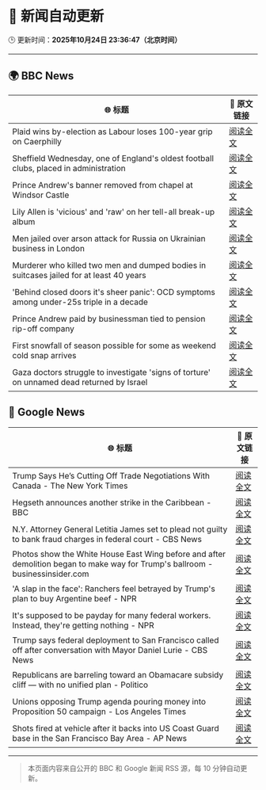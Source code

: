 # 🧠 新闻自动更新

🕒 更新时间：**2025年10月24日 23:36:47（北京时间）**

---

## 🌍 BBC News

| 🌐 标题 | 🔗 原文链接 |
|--------|-------------|
| Plaid wins by-election as Labour loses 100-year grip on Caerphilly | [阅读全文](https://www.bbc.com/news/articles/cd9klevy28qo?at_medium=RSS&at_campaign=rss) |
| Sheffield Wednesday, one of England's oldest football clubs, placed in administration | [阅读全文](https://www.bbc.com/sport/football/articles/c1lqmmml533o?at_medium=RSS&at_campaign=rss) |
| Prince Andrew's banner removed from chapel at Windsor Castle | [阅读全文](https://www.bbc.com/news/articles/c867j2wyxj0o?at_medium=RSS&at_campaign=rss) |
| Lily Allen is 'vicious' and 'raw' on her tell-all break-up album | [阅读全文](https://www.bbc.com/news/articles/c5ypgze4l2zo?at_medium=RSS&at_campaign=rss) |
| Men jailed over arson attack for Russia on Ukrainian business in London | [阅读全文](https://www.bbc.com/news/articles/c04g5x1wq5vo?at_medium=RSS&at_campaign=rss) |
| Murderer who killed two men and dumped bodies in suitcases jailed for at least 40 years | [阅读全文](https://www.bbc.com/news/articles/cly42l0xpgdo?at_medium=RSS&at_campaign=rss) |
| 'Behind closed doors it's sheer panic': OCD symptoms among under-25s triple in a decade | [阅读全文](https://www.bbc.com/news/articles/cdr612zrl0no?at_medium=RSS&at_campaign=rss) |
| Prince Andrew paid by businessman tied to pension rip-off company | [阅读全文](https://www.bbc.com/news/articles/cy5qrp2wne4o?at_medium=RSS&at_campaign=rss) |
| First snowfall of season possible for some as weekend cold snap arrives | [阅读全文](https://www.bbc.com/weather/articles/cn40jdp7v98o?at_medium=RSS&at_campaign=rss) |
| Gaza doctors struggle to investigate 'signs of torture' on unnamed dead returned by Israel | [阅读全文](https://www.bbc.com/news/articles/c4gz3r46e37o?at_medium=RSS&at_campaign=rss) |

## 📰 Google News

| 🌐 标题 | 🔗 原文链接 |
|--------|-------------|
| Trump Says He’s Cutting Off Trade Negotiations With Canada - The New York Times | [阅读全文](https://news.google.com/rss/articles/CBMiigFBVV95cUxPWHVuYm5VTFhlUGd6cXpBR1JXdk9CMEd3U3lFUnZCdVNfbk92MWN2MEwxb1R6OEFrTjVSbVBZS2VncWlkRlJzUDdvNWZod2g4R3hrTU5mVnFrTllSUEMzZkE3cFRraWRpbEEtbUt0eHJjVUNzQWtzd0VxMFQ3WHJTa1N6UF83V3lNcWc?oc=5) |
| Hegseth announces another strike in the Caribbean - BBC | [阅读全文](https://news.google.com/rss/articles/CBMiWkFVX3lxTE95QjlWVEVRemFUd1cwN3FMYl84RnVxNGlIUFNPbmZBamRCRmdCQm1jZllnQjNCZGFXM2ZlRU9KZDBtT1ZYRG1pV3V3dkNqS1NjcHhDeEVDeThxQdIBX0FVX3lxTE91VTREX25Rd0gwOEVGSkhUekdFZEhIZE94dDVKaXRaZEF6U0s3SG1Va19sRUEzOU5QVFJXWDZmNGU5OU1DczctMTJmVHFnM21Ud0hvVC1heDg0Zi1kOEJ3?oc=5) |
| N.Y. Attorney General Letitia James set to plead not guilty to bank fraud charges in federal court - CBS News | [阅读全文](https://news.google.com/rss/articles/CBMipAFBVV95cUxNYlhvQlotVWRRLTB3WEtRY2F4elpMMmgyY2I5ZlM3SlBsanNDVE9ZZFBMU3VLZEg4YTBxX1owRXlMZ0hFU2g0N1NpTGdLNlZBT2JyUTJrVlZLZDVwSUF5cG1sQWtneDc4enM5TEVLMDJtQ00yRVRtRU44NW91dmduNHZFYmd6TDlnMXRPOUVwR3VJVWd1TWJ6azBNdlFITEVGT0NzetIBqgFBVV95cUxOM2dCOFVVOUM4ZmlWS0NhcmNlUDVkal80RWVZR1MzODlmR21hMFdUSUpLNFk1cmZNVnR3RHdvRHJDczQ4eW9WMUw0czdvWjFpMUxlQjFUc29Rd0NBRWhadFVmcHZPWGxaekhNbVQ1SmpCVTM0LXRKY0NIR294RjFhUlF5OE80TklxT0lpZC1QWHN6LXdOdTl4VWVEVWJvdlFPMTFlaWlGcS10QQ?oc=5) |
| Photos show the White House East Wing before and after demolition began to make way for Trump's ballroom - businessinsider.com | [阅读全文](https://news.google.com/rss/articles/CBMikgFBVV95cUxPN0hNUndnT29fZHNiaDBwOENHSDQ1eDN2ZDd3N1JzZ0JoZGFaSVFjY21vT3cwZVRaYzdiVDJNRk13Z1I0Q3kwVXN2UWgtTnoteVBjd1pYeGVVbjllNTA3bTNQek44Wk5SQUU4WDlER3VxcV9wOHQtVXdsdEw0UUV0Vi0yTHpaWTB6bGtadmVYYlpFUQ?oc=5) |
| 'A slap in the face': Ranchers feel betrayed by Trump's plan to buy Argentine beef - NPR | [阅读全文](https://news.google.com/rss/articles/CBMihgFBVV95cUxOWmUxOURfUDlqZjRiQVg1R21aeWhlQ0gydzdyNFIzY2RxcGVVb3BXMThFSzlVRkNuLTd4WmVtNEI3LXJJVHJnYWQyN1F1a0hENmdZMExxRFN3OS16V1BtTU0yOWZ6YklZb3VJZjRPOEh0WEVWUXdhcF8zNjVqUkNYQWRJNGpwdw?oc=5) |
| It's supposed to be payday for many federal workers. Instead, they're getting nothing - NPR | [阅读全文](https://news.google.com/rss/articles/CBMilgFBVV95cUxOcVJlWkFoRldEQnQ5WHdoZWg3bXdOU3lmWExQZDl4RDAzQkZhcm9hTG94Zy1nT1RyZS13R1gwNEN0WTZsR2Z5ZTV5TGczbDU1NklDS3NNcFA0TnMwTTQ0N19yZGxsX1VvZ2hGV2VVYi1KM1FRd0Q1RWRqa0hrbmFkMUlOajFiel9ra3pZYnpReDdYNmFFalE?oc=5) |
| Trump says federal deployment to San Francisco called off after conversation with Mayor Daniel Lurie - CBS News | [阅读全文](https://news.google.com/rss/articles/CBMiyAFBVV95cUxPRTREcC1OZDdfV1NXaXc3clJ1ZkJTc1R0TmdXcWR1SVJwbFVYZFV5aEk1eklrR2h0N0dSVTFvcFpXcFl0TW1HY3RILVNNN0F5b1FFNW5yUk5jbXNndWlRZWJZcUlXSlBxVlBRY1NlMDZIQWFiSkhJaTF6WG52T05ycExsU2NJcG1fN3V2QWpHT3J4NC1zMXV0VHZ5cFJNMlZXS1B4dDgyMHdWcHl4Ym5YR0xGNXB0UmVjYkx1VU1JeS1lbVVUSkpzZQ?oc=5) |
| Republicans are barreling toward an Obamacare subsidy cliff — with no unified plan - Politico | [阅读全文](https://news.google.com/rss/articles/CBMinAFBVV95cUxOLWJfYXZtVElPdWNyNDdBNDRhaU9MSnNXa1h4bEVjcTFBNUtrZkMxcWdyQzRZNm81RXR5N2VaZVFrZlpwbFBsNEFsNHJNelh5SWVrTGdLdWJxLXNhVV9xRS1GcGVTNzF3ZWVEb2JRV3E2VVl6R21yVG53RExzaUJBZkp0eGxiVDFnZjdWRmZ3UEYzX1B6MGppeXhjUXY?oc=5) |
| Unions opposing Trump agenda pouring money into Proposition 50 campaign - Los Angeles Times | [阅读全文](https://news.google.com/rss/articles/CBMiqwFBVV95cUxOb05nQVJKeHFfZGxzOWxmd2NSVFhPN0tsMmx5X3FONXRyc0kzSmpUeVZrbUo4LTRRZDR2UU5qNHNtT0kwczF3TWFkVDJqVzVBVXh5dVMwZHFiMnVYZ0VmN2tkYUJDaGpDa1pVNUkxNGpXY1YzSEV2Yzk2Z0VLQnRIRGwxRkpTRksydlh5dFY0R0NPYktLV3JtdlU2VF9feXZnTEhMMXpTM1QyaVE?oc=5) |
| Shots fired at vehicle after it backs into US Coast Guard base in the San Francisco Bay Area - AP News | [阅读全文](https://news.google.com/rss/articles/CBMiswFBVV95cUxQX3NnV1FwLXkycTdKdUFrQlhzV3pHVWpSVC1sbzdSSHgwSFN4eFZxM20ySzF5RDJqT0I1VXRsNTBpNXNadUozdENtdEk0d0loMFExT24tVkJqNWp2ZzZ5ZVJ6elYtb3kyRVFJejN2ZlBIRC00amFqYU5ncWxaTlBxSmJRTkhYSl92eTQ0aTFlNk9xbUhIZEVpS1Ffb1hVbHQ3anFnb3Q0VlUxTjE5V1BFNzZfWQ?oc=5) |

---
> 本页面内容来自公开的 BBC 和 Google 新闻 RSS 源，每 10 分钟自动更新。